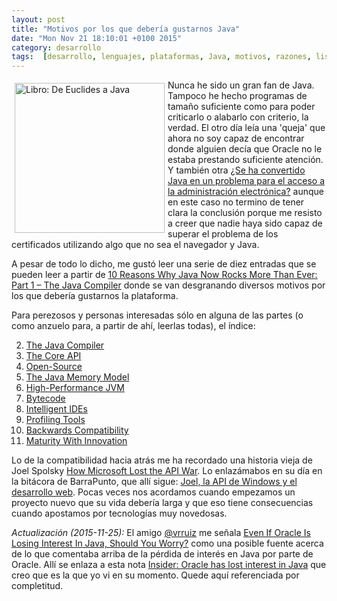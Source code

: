 ```yaml
---
layout: post
title: "Motivos por los que debería gustarnos Java"
date: "Mon Nov 21 18:10:01 +0100 2015"
category: desarrollo
tags:  [desarrollo, lenguajes, plataformas, Java, motivos, razones, listas]
---
```






<a href="https://www.flickr.com/photos/fernand0/1258470901/" title="Java al final del camino"><img src="https://c2.staticflickr.com/2/1054/1258470901_bc297e80cd_m.jpg" width="240"  alt="Libro: De Euclides a Java" style="float:left; margin:5px"></a> 
Nunca he sido un gran fan de Java. Tampoco he hecho programas de tamaño suficiente como para poder criticarlo o alabarlo con criterio, la verdad. El otro día leía una 'queja' que ahora no soy capaz de encontrar donde alguien decía que Oracle no le estaba prestando suficiente atención. Y también otra [¿Se ha convertido Java en un problema para el acceso a la administración electrónica?](http://www.pymesyautonomos.com/tecnologia/se-ha-convertido-java-en-un-problema-para-el-acceso-a-la-administracion-electronica) aunque en este caso no termino de tener clara la conclusión porque me resisto a creer que nadie haya sido capaz de superar el problema de los certificados utilizando algo que no sea el navegador y Java.

A pesar de todo lo dicho, me gustó leer una serie de diez entradas que se pueden leer a partir de [10 Reasons Why Java Now Rocks More Than Ever: Part 1 – The Java Compiler](http://zeroturnaround.com/rebellabs/10-reasons-why-java-now-rocks-more-than-ever-part-1-the-java-compiler/) donde se van desgranando diversos motivos por los que debería gustarnos la plataforma.

Para perezosos y personas interesadas sólo en alguna de las partes (o como anzuelo para, a partir de ahí, leerlas todas), el índice:

2. [The Java Compiler](http://zeroturnaround.com/rebellabs/10-reasons-why-java-now-rocks-more-than-ever-part-1-the-java-compiler/)
2. [The Core API](http://zeroturnaround.com/rebellabs/10-reasons-why-java-rocks-more-than-ever-part-2-the-core-api/)
2. [Open-Source](http://zeroturnaround.com/rebellabs/10-reasons-why-java-rocks-more-than-ever-part-3-open-source/)
2. [The Java Memory Model](http://zeroturnaround.com/rebellabs/10-reasons-why-java-rocks-more-than-ever-part-4-the-java-memory-model/)
2. [High-Performance JVM](http://zeroturnaround.com/rebellabs/10-reasons-why-java-rocks-more-than-ever-part-5-high-performance-jvm/)
2. [Bytecode](http://zeroturnaround.com/rebellabs/10-reasons-why-java-rocks-more-than-ever-part-6-bytecode/)
2. [Intelligent IDEs](http://zeroturnaround.com/rebellabs/10-reasons-why-java-rocks-more-than-ever-part-7-intelligent-ides/)
2. [Profiling Tools](http://zeroturnaround.com/rebellabs/10-reasons-why-java-rocks-more-than-ever-part-8-profiling-tools/)
2. [Backwards Compatibility](http://zeroturnaround.com/rebellabs/10-reasons-why-java-rocks-more-than-ever-part-9-backwards-compatibility/)
2. [Maturity With Innovation](http://zeroturnaround.com/rebellabs/10-reasons-why-java-rocks-more-than-ever-part-10-maturity-with-innovation/)

Lo de la compatibilidad hacia atrás me ha recordado una historia vieja de Joel Spolsky [How Microsoft Lost the API War](http://www.joelonsoftware.com/articles/APIWar.html). Lo enlazámabos en su día en la bitácora de BarraPunto, que allí sigue: [Joel, la API de Windows y el desarrollo web](http://barrapunto.com/~fernand0/journal/5460). Pocas veces nos acordamos cuando empezamos un proyecto nuevo que su vida debería larga y que eso tiene consecuencias cuando apostamos por tecnologías muy novedosas.

*Actualización (2015-11-25):* El amigo [@vrruiz](http://twitter.com/vrruiz) me señala [Even If Oracle Is Losing Interest In Java, Should You Worry?](http://www.jasonwhaley.com/post/java-evangelist-release-reaction/) como una posible fuente acerca de lo que comentaba arriba de la pérdida de interés en Java por parte de Oracle. Allí se enlaza a esta nota [Insider: Oracle has lost interest in Java](http://www.infoworld.com/article/2987529/java/insider-oracle-lost-interest-in-java.html) que creo que es la que yo vi en su momento. Quede aquí referenciada por completitud.
